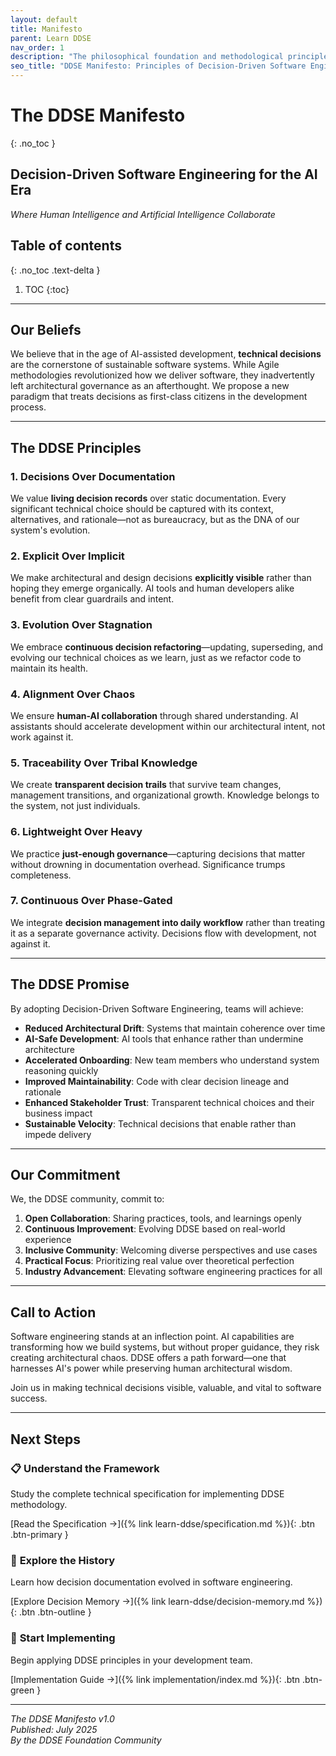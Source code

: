 ```yaml
---
layout: default
title: Manifesto
parent: Learn DDSE
nav_order: 1
description: "The philosophical foundation and methodological principles of Decision-Driven Software Engineering"
seo_title: "DDSE Manifesto: Principles of Decision-Driven Software Engineering"
---
```


# The DDSE Manifesto
{: .no_toc }

## Decision-Driven Software Engineering for the AI Era

*Where Human Intelligence and Artificial Intelligence Collaborate*

## Table of contents
{: .no_toc .text-delta }

1. TOC
{:toc}

---

## Our Beliefs

We believe that in the age of AI-assisted development, **technical decisions** are the cornerstone of sustainable software systems. While Agile methodologies revolutionized how we deliver software, they inadvertently left architectural governance as an afterthought. We propose a new paradigm that treats decisions as first-class citizens in the development process.

---

## The DDSE Principles

### 1. Decisions Over Documentation
We value **living decision records** over static documentation. Every significant technical choice should be captured with its context, alternatives, and rationale—not as bureaucracy, but as the DNA of our system's evolution.

### 2. Explicit Over Implicit
We make architectural and design decisions **explicitly visible** rather than hoping they emerge organically. AI tools and human developers alike benefit from clear guardrails and intent.

### 3. Evolution Over Stagnation
We embrace **continuous decision refactoring**—updating, superseding, and evolving our technical choices as we learn, just as we refactor code to maintain its health.

### 4. Alignment Over Chaos
We ensure **human-AI collaboration** through shared understanding. AI assistants should accelerate development within our architectural intent, not work against it.

### 5. Traceability Over Tribal Knowledge
We create **transparent decision trails** that survive team changes, management transitions, and organizational growth. Knowledge belongs to the system, not just individuals.

### 6. Lightweight Over Heavy
We practice **just-enough governance**—capturing decisions that matter without drowning in documentation overhead. Significance trumps completeness.

### 7. Continuous Over Phase-Gated
We integrate **decision management into daily workflow** rather than treating it as a separate governance activity. Decisions flow with development, not against it.

---

## The DDSE Promise

By adopting Decision-Driven Software Engineering, teams will achieve:

- **Reduced Architectural Drift**: Systems that maintain coherence over time
- **AI-Safe Development**: AI tools that enhance rather than undermine architecture
- **Accelerated Onboarding**: New team members who understand system reasoning quickly
- **Improved Maintainability**: Code with clear decision lineage and rationale
- **Enhanced Stakeholder Trust**: Transparent technical choices and their business impact
- **Sustainable Velocity**: Technical decisions that enable rather than impede delivery

---

## Our Commitment

We, the DDSE community, commit to:

1. **Open Collaboration**: Sharing practices, tools, and learnings openly
2. **Continuous Improvement**: Evolving DDSE based on real-world experience
3. **Inclusive Community**: Welcoming diverse perspectives and use cases
4. **Practical Focus**: Prioritizing real value over theoretical perfection
5. **Industry Advancement**: Elevating software engineering practices for all

---

## Call to Action

Software engineering stands at an inflection point. AI capabilities are transforming how we build systems, but without proper guidance, they risk creating architectural chaos. DDSE offers a path forward—one that harnesses AI's power while preserving human architectural wisdom.

Join us in making technical decisions visible, valuable, and vital to software success.

---

## Next Steps

### 📋 **Understand the Framework**
Study the complete technical specification for implementing DDSE methodology.

[Read the Specification →]({% link learn-ddse/specification.md %}){: .btn .btn-primary }

### 🧠 **Explore the History**
Learn how decision documentation evolved in software engineering.

[Explore Decision Memory →]({% link learn-ddse/decision-memory.md %}){: .btn .btn-outline }

### 🚀 **Start Implementing**
Begin applying DDSE principles in your development team.

[Implementation Guide →]({% link implementation/index.md %}){: .btn .btn-green }

---

*The DDSE Manifesto v1.0*  
*Published: July 2025*  
*By the DDSE Foundation Community*
